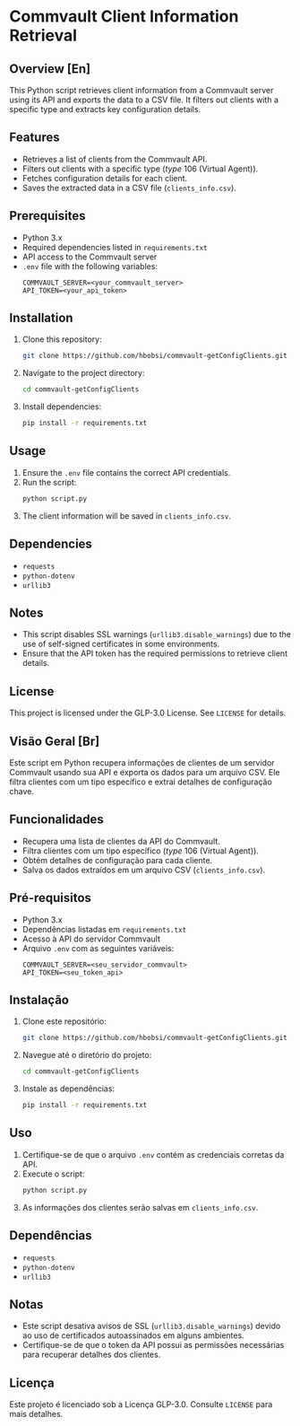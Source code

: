 # Commvault Client Information Retrieval

## Overview [En]

This Python script retrieves client information from a Commvault server using its API and exports the data to a CSV file. It filters out clients with a specific type and extracts key configuration details.

## Features

- Retrieves a list of clients from the Commvault API.
- Filters out clients with a specific type (*type* 106 (Virtual Agent)).
- Fetches configuration details for each client.
- Saves the extracted data in a CSV file (`clients_info.csv`).

## Prerequisites

- Python 3.x
- Required dependencies listed in `requirements.txt`
- API access to the Commvault server
- `.env` file with the following variables:
  ```plaintext
  COMMVAULT_SERVER=<your_commvault_server>
  API_TOKEN=<your_api_token>
  ```

## Installation

1. Clone this repository:
   ```bash
   git clone https://github.com/hbobsi/commvault-getConfigClients.git
   ```
2. Navigate to the project directory:
   ```bash
   cd commvault-getConfigClients
   ```
3. Install dependencies:
   ```bash
   pip install -r requirements.txt
   ```

## Usage

1. Ensure the `.env` file contains the correct API credentials.
2. Run the script:
   ```bash
   python script.py
   ```
3. The client information will be saved in `clients_info.csv`.

## Dependencies

- `requests`
- `python-dotenv`
- `urllib3`

## Notes

- This script disables SSL warnings (`urllib3.disable_warnings`) due to the use of self-signed certificates in some environments.
- Ensure that the API token has the required permissions to retrieve client details.

## License

This project is licensed under the GLP-3.0 License. See `LICENSE` for details.

## Visão Geral [Br]
Este script em Python recupera informações de clientes de um servidor Commvault usando sua API e exporta os dados para um arquivo CSV. Ele filtra clientes com um tipo específico e extrai detalhes de configuração chave.

## Funcionalidades
- Recupera uma lista de clientes da API do Commvault.
- Filtra clientes com um tipo específico (_type_ 106 (Virtual Agent)).
- Obtém detalhes de configuração para cada cliente.
- Salva os dados extraídos em um arquivo CSV (`clients_info.csv`).

## Pré-requisitos
- Python 3.x
- Dependências listadas em `requirements.txt`
- Acesso à API do servidor Commvault
- Arquivo `.env` com as seguintes variáveis:
  ```plaintext
  COMMVAULT_SERVER=<seu_servidor_commvault>
  API_TOKEN=<seu_token_api>
  ```

## Instalação
1. Clone este repositório:
   ```bash
   git clone https://github.com/hbobsi/commvault-getConfigClients.git
   ```
2. Navegue até o diretório do projeto:
   ```bash
   cd commvault-getConfigClients
   ```
3. Instale as dependências:
   ```bash
   pip install -r requirements.txt
   ```

## Uso
1. Certifique-se de que o arquivo `.env` contém as credenciais corretas da API.
2. Execute o script:
   ```bash
   python script.py
   ```
3. As informações dos clientes serão salvas em `clients_info.csv`.

## Dependências
- `requests`
- `python-dotenv`
- `urllib3`

## Notas
- Este script desativa avisos de SSL (`urllib3.disable_warnings`) devido ao uso de certificados autoassinados em alguns ambientes.
- Certifique-se de que o token da API possui as permissões necessárias para recuperar detalhes dos clientes.

## Licença
Este projeto é licenciado sob a Licença GLP-3.0. Consulte `LICENSE` para mais detalhes.

